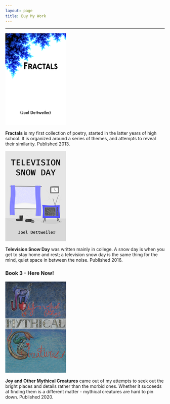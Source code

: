 ```yaml
---
layout: page
title: Buy My Work
---
```


***

<a href="http://www.lulu.com/shop/joel-dettweiler/fractals/paperback/product-21193841.html" target="_blank"><img src="/public/images/fractals.png" style="width: 12rem;" title="Fractals" alt="Fractals"></a>

**Fractals** is my first collection of poetry, started in the latter years of high school. It is organized around a series of themes, and attempts to reveal their similarity. Published 2013.

<a href="https://www.amazon.com/Television-Snow-Day-Joel-Dettweiler-ebook/dp/B01BLTBKRU" target="_blank"><img src="/public/images/tvsd.png" style="width: 12rem;" title="TV Snow Day" alt="Television Snow Day"></a>

**Television Snow Day** was written mainly in college. A snow day is when you get to stay home and rest; a television snow day is the same thing for the mind, quiet space in between the noise. Published 2016.

### Book 3 - Here Now!

<a href="https://www.amazon.com/dp/1985003171" target="_blank"><img src="/public/images/jomc.png" style="width: 12rem;" title="Joy and Other Mythical Creatures" alt="Joy and Other Mythical Creatures"></a>

**Joy and Other Mythical Creatures** came out of my attempts to seek out the bright places and details rather than the morbid ones. Whether it succeeds at finding them is a different matter - mythical creatures are hard to pin down. Published 2020.